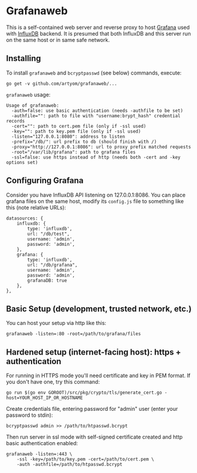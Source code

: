 # Grafanaweb

This is a self-contained web server and reverse proxy to host [Grafana][] used
with [InfluxDB][] backend. It is presumed that both InfluxDB and this server
run on the same host or in same safe network.

[Grafana]: http://grafana.org
[InfluxDB]: http://influxdb.com

## Installing

To install `grafanaweb` and `bcryptpasswd` (see below) commands, execute:

	go get -v github.com/artyom/grafanaweb/...

`grafanaweb` usage:

	Usage of grafanaweb:
	  -auth=false: use basic authentication (needs -authfile to be set)
	  -authfile="": path to file with "username:brypt_hash" credential records
	  -cert="": path to cert.pem file (only if -ssl used)
	  -key="": path to key.pem file (only if -ssl used)
	  -listen="127.0.0.1:8080": address to listen
	  -prefix="/db/": url prefix to db (should finish with /)
	  -proxy="http://127.0.0.1:8086": url to proxy prefix matched requests
	  -root="/var/lib/grafana": path to grafana files
	  -ssl=false: use https instead of http (needs both -cert and -key options set)

## Configuring Grafana

Consider you have InfluxDB API listening on 127.0.0.1:8086. You can place
grafana files on the same host, modify its `config.js` file to something like
this (note relative URLs):

	datasources: {
		influxdb: {
			type: 'influxdb',
			url: "/db/test",
			username: 'admin',
			password: 'admin',
		},
		grafana: {
			type: 'influxdb',
			url: "/db/grafana",
			username: 'admin',
			password: 'admin',
			grafanaDB: true
		},
	},

## Basic Setup (development, trusted network, etc.)

You can host your setup via http like this:

	grafanaweb -listen=:80 -root=/path/to/grafana/files

## Hardened setup (internet-facing host): https + authentication

For running in HTTPS mode you'll need certificate and key in PEM format. If you
don't have one, try this command:

	go run $(go env GOROOT)/src/pkg/crypto/tls/generate_cert.go -host=YOUR_HOST_IP_OR_HOSTNAME

Create credentials file, entering password for "admin" user (enter your
password to stdin):

	bcryptpasswd admin >> /path/to/htpasswd.bcrypt

Then run server in ssl mode with self-signed certificate created and http basic authentication enabled:

	grafanaweb -listen=:443 \
		-ssl -key=/path/to/key.pem -cert=/path/to/cert.pem \
		-auth -authfile=/path/to/htpasswd.bcrypt

